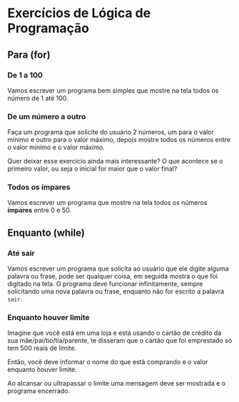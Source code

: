 # Exercícios de Lógica de Programação 

## Para (for)

### De 1 a 100
Vamos escrever um programa bem simples que mostre na tela todos os número de 1 até 100.

### De um número a outro
Faça um programa que solicite do usuário 2 números, um para o valor mínimo e outro para o valor máximo, depois mostre todos os números entre o valor mínimo e o valor máximo.

Quer deixar esse exercício ainda mais interessante? O que acontece se o primeiro valor, ou seja o inicial for maior que o valor final?

### Todos os ímpares
Vamos escrever um programa que mostre na tela todos os números **ímpares** entre 0 e 50.

## Enquanto (while)

### Até sair
Vamos escrever um programa que solicita ao usuário que ele digite alguma palavra ou frase, pode ser qualquer coisa, em seguida mostra o que foi digitado na tela.
O programa deve funcionar infinitamente, sempre solicitando uma nova palavra ou frase, enquanto não for escrito a palavra `sair`.

### Enquanto houver limite
Imagine que você está em uma loja e está usando o cartão de crédito da sua mãe/pai/tio/tia/parente, te disseram que o cartão que foi emprestado só tem 500 reais de limite.

Então, você deve informar o nome do que está comprando e o valor enquanto houver limite.

Ao alcansar ou ultrapassar o limite uma mensagem deve ser mostrada e o programa encerrado. 